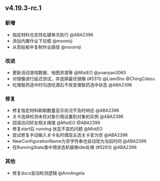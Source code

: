 ## v4.19.3-rc.1

### 新增

- 指定材料也支持右键单次执行 @ABA2396
- 添加内置作业下拉框 @moomiji
- 从剪贴板中复制作业路径 @moomiji

### 改进

- 更新活动游戏数据、地图资源等 @MistEO @yuanyan3060
- 对镜像进行延迟测试，并选择最优镜像 (#5311) @LiamSho @ChingCdesu
- 吃理智药选中时勾选吃源石不改变理智药选中状态 @ABA2396

### 修复

- 修复指定材料刷取数量显示状况不及时响应 @ABA2396
- 关卡选择检测未将对象引用设置到对象的实例 @ABA2396
- 回滚访问好友相关阈值 @MistEO @ABA2396
- 修复start后 running 状态不变的问题 @MistEO
- 尝试修复手动输入关卡名时偶现主选关卡变为空 @ABA2396
- NewConfigurationName为空字符串也自动改为当前时间 @ABA2396
- 在RunningState类中用状态机替换idle处理 (#5293) @ABA2396

### 其他

- 修复docs变动检测逻辑 @AnnAngela
